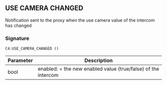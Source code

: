 ## USE CAMERA CHANGED

Notification sent to the proxy  when the use camera value of the intercom has changed


### Signature

`C4:USE_CAMERA_CHANGED ()`


| Parameter | Description |
| --- | --- |
| bool | enabled: = the new enabled value (true/false) of the intercom |

